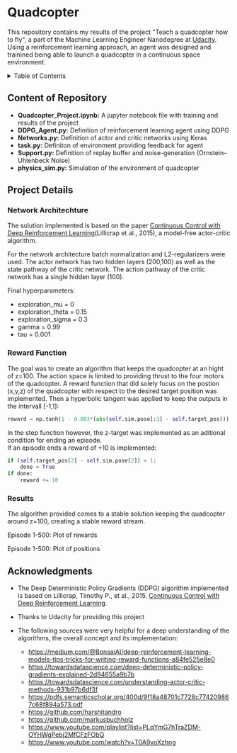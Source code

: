 # Quadcopter

This repository contains my results of the project "Teach a quadcopter how to fly", a part of the Machine Learning Engineer Nanodegree at [Udacity](https://www.udacity.com). Using a reinforcement learning approach, an agent was designed and trainined being able to launch a quadcopter in a continuous space environment.


<details><summary>Table of Contents</summary><p>

* [Content of Repository](#Content)
* [Project Details](#Project_Details)
* [Acknowledgments](#Acknowledgments)

</p></details><p></p>

<a id="Content"></a>
## Content of Repository

- **Quadcopter_Project.ipynb:** A jupyter notebook file with training and results of the project
- **DDPG_Agent.py:** Definition of reinforcement learning agent using DDPG
- **Networks.py:** Definition of actor and critic networks using Keras
- **task.py:** Definiton of environment providing feedback for agent
- **Support.py:** Definition of replay buffer and noise-generation (Ornstein–Uhlenbeck Noise)
- **physics_sim.py:** Simulation of the environment of quadcopter

<a id="Project_Details"></a>
## Project Details 

### Network Architechture

The solution implemented is based on the paper [Continuous Control with Deep Reinforcement Learning](https://arxiv.org/pdf/1509.02971.pdf)(Lillicrap et al., 2015), a model-free actor-critic algorithm. 

For the network architecture batch normalization and L2-regularizers were used. The actor network has two hidden layers (200,100) as well as the state pathway of the critic network. The action pathway of the critic network has a single hidden layer (100).

Final hyperparameters:
* exploration_mu = 0
* exploration_theta = 0.15
* exploration_sigma = 0.3
* gamma = 0.99
* tau = 0.001


### Reward Function

The goal was to create an algorithm that keeps the quadcopter at an hight of z=100. The action space is limited to providing thrust to the four motors of the quadcopter. A reward function that did solely focus on the postion (x,y,z) of the quadcopter with respect to the desired target position was implemented. Then a hyperbolic tangent was applied to keep the outputs in the intervall [-1,1]:

```Python
reward = np.tanh(1 - 0.003*(abs(self.sim.pose[:3] - self.target_pos))).sum()
```

In the step function however, the z-target was implemented as an aditional condition for ending an episode.<br>
If an episode ends a reward of +10 is implemented:

```Python
if (self.target_pos[2] - self.sim.pose[2]) < 1:
    done = True
if done:
    reward += 10
```

### Results

The algorithm provided comes to a stable solution keeping the quadcopter around z=100, creating a stable reward stream.

Episode 1-500: Plot of rewards

Episode 1-500: Plot of positions
 

<a id="Acknowledgments"></a>
## Acknowledgments
* The Deep Deterministic Policy Gradients (DDPG) algorithm implemented is based on Lillicrap, Timothy P., et al., 2015. [Continuous Control with Deep Reinforcement Learning](https://arxiv.org/pdf/1509.02971.pdf).

* Thanks to Udacity for providing this project

* The following sources were very helpful for a deep understanding of the algorithms, the overall concept and its implementation:
  * https://medium.com/@BonsaiAI/deep-reinforcement-learning-models-tips-tricks-for-writing-reward-functions-a84fe525e8e0
  * https://towardsdatascience.com/deep-deterministic-policy-gradients-explained-2d94655a9b7b
  * https://towardsdatascience.com/understanding-actor-critic-methods-931b97b6df3f
  * https://pdfs.semanticscholar.org/400d/9f18a48701c7728c774209867c68f894a573.pdf
  * https://github.com/harshitandro
  * https://github.com/markusbuchholz
  * https://www.youtube.com/playlist?list=PLqYmG7hTraZDM-OYHWgPebj2MfCFzFObQ
  * https://www.youtube.com/watch?v=T0A9voXzhng
